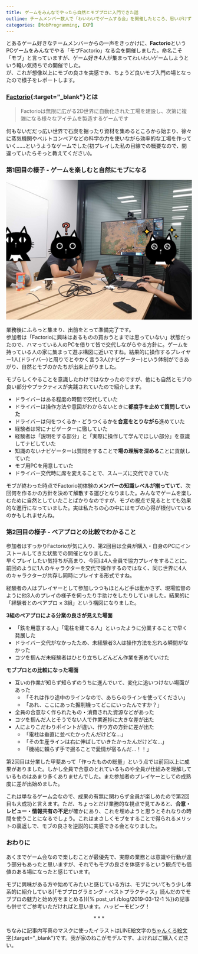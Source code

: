 ```yaml
---
title: ゲームをみんなでやったら自然とモブプロに入門できた話
outline: チームメンバー数人で「わいわいでゲームする会」を開催したところ、思いがけずモブプロの入門として絶妙な体験となったので、そのレポートをしてみます。ちなみにプレイしたゲームはFactorioです。
categories: [MobProgramming, EXP]
---
```


とあるゲーム好きなチームメンバーからの一声をきっかけに、**Factorio**というPCゲームをみんなでやる「モブFactorio」なる会を開催しました。命名こそ「モブ」と言っていますが、ゲーム好き4人が集まってわいわいゲームしようという軽い気持ちでの開催でした。  
が、これが想像以上にモブの良さを実感でき、ちょうど良いモブ入門の場となったので様子をレポートします。


### [Factorio](https://store.steampowered.com/app/427520/Factorio/?l=japanese){:target="_blank"}とは

> Factorioは無限に広がる2D世界に自動化された工場を建設し、次第に複雑になる様々なアイテムを製造するゲームです

何もないだだっ広い世界で石炭を掘ったり資材を集めるところから始まり、徐々に蒸気機関やベルトコンベアなどの科学の力を使いながら効率的な工場を作っていく……というようなゲームでした(初プレイした私の目線での概要なので、間違っていたらそっと教えてください)。


### 第1回目の様子 - ゲームを楽しむと自然にモブになる

![モブ風景](/assets/2019-12-10-1-mob.jpg)

業務後にふらっと集まり、出前をとって準備完了です。  
参加者は「Factorioに興味はあるものの買おうとまでは思っていない」状態だったので、ハマっている人のPCを借りて皆で交代しながらやる方針に。ゲームを持っている人の家に集まって遊ぶ構図に近いですね。結果的に操作するプレイヤー1人(ドライバー)と周りでとやかく言う3人(ナビゲーター)という体制ができあがり、自然とモブのかたちが出来上がりました。

モブらしくやることを意識したわけではなかったのですが、他にも自然とモブの良い部分やプラクティスが実践されていたので紹介します。

* ドライバーはある程度の時間で交代していた
* ドライバーは操作方法や意図がわからないときに**都度手を止めて質問していた**
* ドライバーは何をつくるか・どうつくるかを**合意をとりながら**進めていた
* 経験者は常にナビゲーターに徹していた
* 経験者は「説明をする部分」と「実際に操作して学んでほしい部分」を意識してナビしていた
* 知識のないナビゲーターは質問をすることで**場の理解を深める**ことに貢献していた
* モブ用PCを用意していた
* ドライバー交代時に席を変えることで、スムーズに交代できていた

モブが終わった時点でFactorio初体験の**メンバーの知識レベルが揃っていて**、次回何を作るかの方針を決めて解散する運びとなりました。みんなでゲームを楽しむために自然としていたことばかりなのですが、モブの視点で見るととても効果的な進行になっていました。実は私たちの心の中にはモブの心得が根付いているのかもしれませんね。


### 第2回目の様子 - ペアプロとの比較でわかること

参加者はすっかりFactorioが気に入り、第2回目は全員が購入・自身のPCにインストールしてきた状態での開催となりました。  
早くプレイしたい気持ちが高まり、今回は4人全員で協力プレイをすることに。前回のように1人のキャラクターを交代で操作するのではなく、同じ世界に4人のキャラクターが共存し同時にプレイする形式ですね。

経験者の人はプレイヤーとして参加しつつもほとんど手は動かさず、現場監督のように他3人のプレイの様子を伺ったり手助けをしたりしていました。結果的に「経験者とのペアプロ × 3組」という構図になりました。

**3組のペアプロによる分業の良さが見えた場面**

* 「鉄を用意する人」「電柱を建てる人」といったように分業することで早く発展した
* ドライバー交代がなかったため、未経験者3人は操作方法を忘れる瞬間がなかった
* コツを掴んだ未経験者はひとり立ちしどんどん作業を進めていけた

**モブプロとの比較になった場面**

* 互いの作業が知らず知らずのうちに進んでいて、変化に追いつけない場面があった
  * 「それは作り途中のラインなので、あちらのラインを使ってください」
  * 「あれ、ここにあった掘削機ってどこにいったんですか？」
* 全員の合意なく作られたもの・消費された資源などがあった
* コツを掴んだ人とそうでない人で作業進捗に大きな差が出た
* 人によりこだわりポイントが違い、作り方の方針に差が出た
  * 「電柱は垂直に並べたかったんだけどな…」
  * 「その生産ラインは右に伸ばしていきたかったんだけどな…」
  * 「機械に頼らず手で掘ることで愛情が宿るんだ…！！」

第2回目は分業した甲斐あって「作ったものの総量」という点では前回以上に成果がありました。しかし全員で合意のとれているものや全員が仕組みを理解しているものはあまり多くありませんでした。また参加者のプレイヤーとしての成熟度に差が出始めました。

これは単なるゲーム会なので、成果の有無に関わらず全員が楽しめたので第2回目も大成功と言えます。ただ、ちょっとだけ業務的な視点で見てみると、**合意・レビュー・情報共有の不足**が確かにあり、これを埋めようと思うとそれなりの時間を使うことになるでしょう。これはまさしくモブをすることで得られるメリットの裏返しで、モブの良さを逆説的に実感できる会となりました。


### おわりに

あくまでゲーム会なので楽しむことが最優先で、実際の業務とは意識や行動が違う部分もあったと思いますが、それでもモブの良さを体感するという観点でも価値のある場になったと感じています。

モブに興味がある方や始めてみたいと感じている方は、モブについてもう少し体系的に紹介している[「モブプログラミング・ベストプラクティス」読んだのでモブプロの魅力と始め方をまとめる]({% post_url /blog/2019-03-12-1 %})の記事も併せてご参考いただければと思います。ハッピーモビング！

<p style="text-align:center">* * *</p>

ちなみに記事内写真のマスクに使ったイラストはLINE絵文字の[ちゃんくろ絵文字](https://store.line.me/emojishop/product/5cbbbe67040ab16170b524d4/ja){:target="_blank"}です。我が家のねこがモデルです、よければご購入ください。